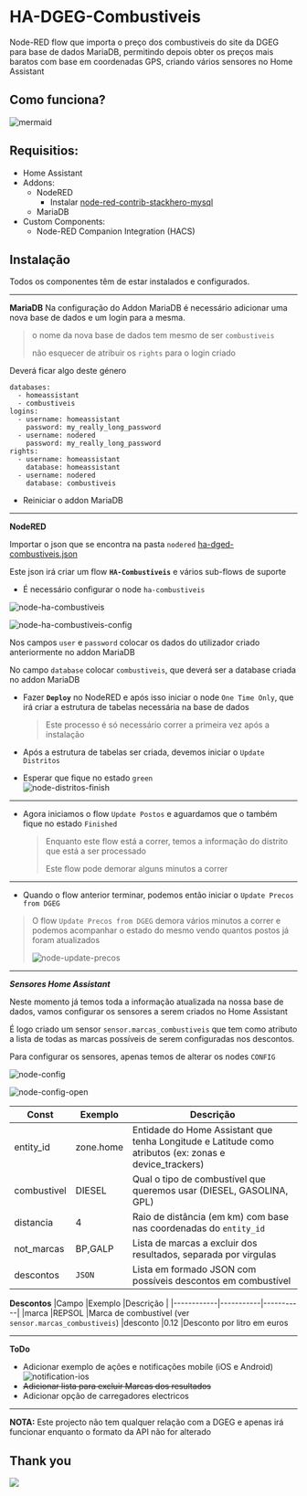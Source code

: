 
# HA-DGEG-Combustiveis
Node-RED flow que importa o preço dos combustiveis do site da DGEG para base de dados MariaDB, permitindo depois obter os preços mais baratos com base em coordenadas GPS, criando vários sensores no Home Assistant

## Como funciona?

![mermaid](/images/mermaid.PNG "mermaid")

## Requisitios:
- Home Assistant
- Addons:
	- NodeRED
		- Instalar [node-red-contrib-stackhero-mysql](https://flows.nodered.org/node/node-red-contrib-stackhero-mysql)
	- MariaDB
- Custom Components:
	- Node-RED Companion Integration (HACS)

## Instalação
Todos os componentes têm de estar instalados e configurados.
***
**MariaDB**
Na configuração do Addon MariaDB é necessário adicionar uma nova base de dados e um login para a mesma.

> o nome da nova base de dados tem mesmo de ser `combustiveis`
> 
> não esquecer de atribuir os `rights` para o login criado

Deverá ficar algo deste género
```
databases:
  - homeassistant
  - combustiveis
logins:
  - username: homeassistant
    password: my_really_long_password
  - username: nodered
    password: my_really_long_password
rights:
  - username: homeassistant
    database: homeassistant
  - username: nodered
    database: combustiveis
```

- Reiniciar o addon MariaDB
***
**NodeRED**

Importar o json que se encontra na pasta `nodered` [ha-dged-combustiveis.json](/nodered/ha-dged-combustiveis.json "ha-dged-combustiveis.json")

Este json irá criar um flow **`HA-Combustiveis`** e vários sub-flows de suporte

- É necessário configurar o node `ha-combustiveis`

![node-ha-combustiveis](/images/node-ha-combustiveis.PNG "node-ha-combustiveis")

![node-ha-combustiveis-config](/images/node-ha-combustiveis-config.PNG "node-ha-combustiveis-config")

Nos campos `user` e `password` colocar os dados do utilizador criado anteriormente no addon MariaDB

No campo `database` colocar `combustiveis`, que deverá ser a database criada no addon MariaDB

- Fazer **`Deploy`** no NodeRED e após isso iniciar o node `One Time Only`, que irá criar a estrutura de tabelas necessária na base de dados
	> Este processo é só necessário correr a primeira vez após a instalação
	
- Após a estrutura de tabelas ser criada, devemos iniciar o `Update Distritos`
- Esperar que fique no estado `green`<br>![node-distritos-finish](/images/node-distritos-finish.PNG "node-distritos-finish")
***
- Agora iniciamos o flow `Update Postos` e aguardamos que o também fique no estado `Finished`
	>Enquanto este flow está a correr, temos a informação do distrito que está a ser processado
	>
	>Este flow pode demorar alguns minutos a correr
	

***
- Quando o flow anterior terminar, podemos então iniciar o `Update Precos from DGEG`
> O flow `Update Precos from DGEG` demora vários minutos a correr e podemos acompanhar o estado do mesmo vendo quantos postos já foram atualizados
> 
> ![node-update-precos](/images/node-update-precos.PNG "node-update-precos")


***
***Sensores Home Assistant***

Neste momento já temos toda a informação atualizada na nossa base de dados, vamos configurar os sensores a serem criados no Home Assistant

É logo criado um sensor `sensor.marcas_combustiveis` que tem como atributo a lista de todas as marcas possíveis de serem configuradas nos descontos.

Para configurar os sensores, apenas temos de alterar os nodes `CONFIG`

![node-config](/images/node-config.PNG "node-config")

![node-config-open](/images/node-config-open.PNG "node-config-open")

|Const          |Exemplo       |Descrição|
|---------------|--------------|---------|
|entity_id      |zone.home     |Entidade do Home Assistant que tenha Longitude e Latitude como atributos (ex: zonas e device_trackers)
|combustivel    |DIESEL        |Qual o tipo de combustível que queremos usar (DIESEL, GASOLINA, GPL)
|distancia      |4             |Raio de distância (em km) com base nas coordenadas do `entity_id`
|not_marcas     |BP,GALP       |Lista de marcas a excluir dos resultados, separada por virgulas
|descontos      |`JSON`        |Lista em formado JSON com possíveis descontos em combustível

**Descontos**
|Campo       |Exemplo    |Descrição  |
|------------|-----------|-----------|
|marca       |REPSOL     |Marca de combustível (ver `sensor.marcas_combustiveis`)
|desconto    |0.12       |Desconto por litro em euros

---

**ToDo**

- Adicionar exemplo de ações e notificações mobile (iOS e Android)<br>![notification-ios](/images/ios-notification.png "notification-ios")
- ~~Adicionar lista para excluir Marcas dos resultados~~
- Adicionar opção de carregadores electricos

---
**NOTA:** Este projecto não tem qualquer relação com a DGEG e apenas irá funcionar enquanto o formato da API não for alterado



## Thank you

<a href="https://www.buymeacoffee.com/denkyem" target="_blank"><img src="https://www.buymeacoffee.com/assets/img/custom_images/orange_img.png"></a>
